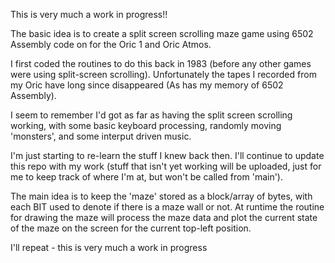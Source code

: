 This is very much a work in progress!!

The basic idea is to create a split screen scrolling maze game 
using 6502 Assembly code on for the Oric 1 and Oric Atmos.

I first coded the routines to do this back in 1983 (before any other 
games were using split-screen scrolling). Unfortunately the tapes I recorded
from my Oric have long since disappeared (As has my memory of 6502 Assembly).

I seem to remember I'd got as far as having the split screen scrolling working, with some basic keyboard processing, randomly moving 'monsters', and some interput driven music.

I'm just starting to re-learn the stuff I knew back then.  I'll continue to update this repo with my work (stuff that isn't yet working will be uploaded, just for me to keep track of where I'm at, but won't be called from 'main').

The main idea is to keep the 'maze' stored as a block/array of bytes, with each BIT used to denote if there is a maze wall or not. At runtime the routine for drawing the maze will process the maze data and plot the current state of the maze on the screen for the current top-left position.

I'll repeat - this is very much a work in progress
